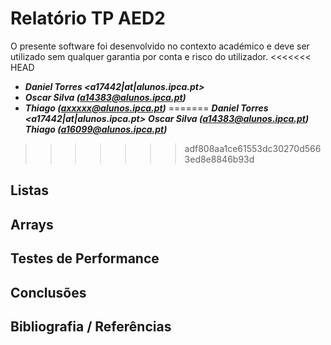 # Relatório TP AED2
O presente software foi desenvolvido no contexto académico e deve ser utilizado sem qualquer garantia por conta e risco do utilizador.
<<<<<<< HEAD
- ___Daniel Torres <a17442|at|alunos.ipca.pt>___
- ___Oscar Silva (<a14383@alunos.ipca.pt>)___
- ___Thiago (<axxxxx@alunos.ipca.pt>)___
=======
___Daniel Torres <a17442|at|alunos.ipca.pt>___
___Oscar Silva (<a14383@alunos.ipca.pt>)___
___Thiago (<a16099@alunos.ipca.pt>)___
>>>>>>> adf808aa1ce61553dc30270d5663ed8e8846b93d


## Listas

## Arrays

## Testes de Performance

## Conclusões



## Bibliografia / Referências

